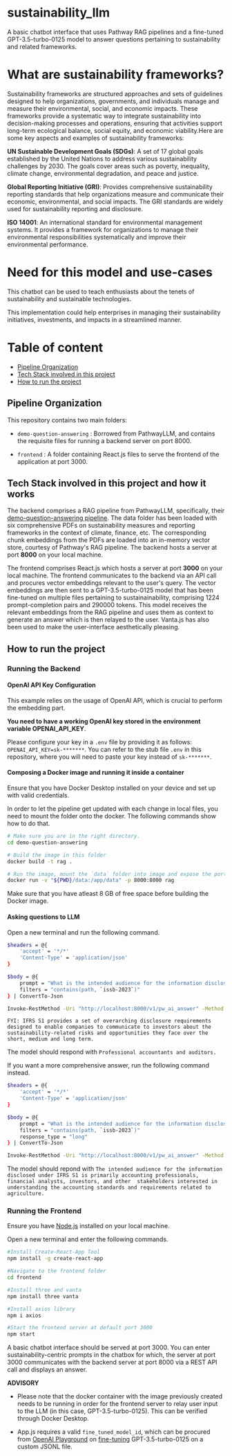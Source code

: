 # sustainability_llm
A basic chatbot interface that uses Pathway RAG pipelines and a fine-tuned GPT-3.5-turbo-0125 model to answer questions pertaining to sustainability and related frameworks.

# What are sustainability frameworks?
Sustainability frameworks are structured approaches and sets of guidelines designed to help organizations, governments, and individuals manage and measure their environmental, social, and economic impacts. These frameworks provide a systematic way to integrate sustainability into decision-making processes and operations, ensuring that activities support long-term ecological balance, social equity, and economic viability.Here are some key aspects and examples of sustainability frameworks:

**UN Sustainable Development Goals (SDGs)**: A set of 17 global goals established by the United Nations to address various sustainability challenges by 2030. The goals cover areas such as poverty, inequality, climate change, environmental degradation, and peace and justice.

**Global Reporting Initiative (GRI)**: Provides comprehensive sustainability reporting standards that help organizations measure and communicate their economic, environmental, and social impacts. The GRI standards are widely used for sustainability reporting and disclosure.

**ISO 14001**: An international standard for environmental management systems. It provides a framework for organizations to manage their environmental responsibilities systematically and improve their environmental performance.

# Need for this model and use-cases

This chatbot can be used to teach enthusiasts about the tenets of sustainability and sustainable technologies.

This implementation could help enterprises in managing their sustainability initiatives, investments, and impacts in a streamlined manner. 

# Table of content
- [Pipeline Organization](#Pipeline-Organization)
- [Tech Stack involved in this project](#Tech-Stack-involved-in-this-project-and-how-it-works)
- [How to run the project](#How-to-run-the-project)

## Pipeline Organization
This repository contains two main folders:

- `demo-question-answering` : Borrowed from PathwayLLM, and contains the requisite files for running  a backend server on port 8000.

- `frontend` : A folder containing React.js files to serve the frontend of the application at port 3000.

## Tech Stack involved in this project and how it works

The backend comprises a RAG pipeline from PathwayLLM, specifically, their [demo-question-answering pipeline](https://github.com/pathwaycom/llm-app/tree/main/examples/pipelines/demo-question-answering). The data folder has been loaded with six comprehensive PDFs on sustainability measures and reporting frameworks in the context of climate, finance, etc. The corresponding chunk embeddings from the PDFs are loaded into an in-memory vector store, courtesy of Pathway's RAG pipeline.
The backend hosts a server at port **8000** on your local machine.

The frontend comprises React.js which hosts a server at port **3000** on your local machine. The frontend communicates to the backend via an API call and procures vector embeddings relevant to the user's query. The vector embeddings are then sent to a GPT-3.5-turbo-0125 model that has been fine-tuned on multiple files pertaining to sustainainability, comprising 1224 prompt-completion pairs and 290000 tokens. This model receives the relevant embeddings from the RAG pipeline and uses them as context to generate an answer which is then relayed to the user. Vanta.js has also been used to make the user-interface aesthetically pleasing. 

## How to run the project

### Running the Backend

#### OpenAI API Key Configuration

This example relies on the usage of OpenAI API, which is crucial to perform the embedding part.

**You need to have a working OpenAI key stored in the environment variable OPENAI_API_KEY**.

Please configure your key in a `.env` file by providing it as follows: `OPENAI_API_KEY=sk-*******`. You can refer to the stub file `.env` in this repository, where you will need to paste your key instead of `sk-*******`.

#### Composing a Docker image and running it inside a container

Ensure that you have Docker Desktop installed on your device and set up with valid credentials.

In order to let the pipeline get updated with each change in local files, you need to mount the folder onto the docker. The following commands show how to do that.

```bash
# Make sure you are in the right directory.
cd demo-question-answering

# Build the image in this folder
docker build -t rag .

# Run the image, mount the `data` folder into image and expose the port `8000`
docker run -v "${PWD}/data:/app/data" -p 8000:8000 rag
```
Make sure that you have atleast 8 GB of free space before building the Docker image.

#### Asking questions to LLM

Open a new terminal and run the following command.

```bash
$headers = @{
    'accept' = '*/*'
    'Content-Type' = 'application/json'
}

$body = @{
    prompt = "What is the intended audience for the information disclosed under IFRS S1?"
    filters = "contains(path, `issb-2023`)"
} | ConvertTo-Json

Invoke-RestMethod -Uri "http://localhost:8000/v1/pw_ai_answer" -Method Post -Headers $headers -Body $body

```

`FYI: IFRS S1 provides a set of overarching disclosure requirements designed to enable companies to communicate to investors about the sustainability-related risks and opportunities they face over the short, medium and long term.`

The model should respond with `Professional accountants and auditors.`

If you want a more comprehensive answer, run the following command instead.

```bash
$headers = @{
    'accept' = '*/*'
    'Content-Type' = 'application/json'
}

$body = @{
    prompt = "What is the intended audience for the information disclosed under IFRS S1?"
    filters = "contains(path, `issb-2023`)"
    response_type = "long"
} | ConvertTo-Json

Invoke-RestMethod -Uri "http://localhost:8000/v1/pw_ai_answer" -Method Post -Headers $headers -Body $body

```
The model should repond with `The intended audience for the information disclosed under IFRS S1 is primarily accounting professionals, financial analysts, investors, and other 
stakeholders interested in understanding the accounting standards and requirements related to agriculture.`

### Running the Frontend

Ensure you have [Node.js](https://nodejs.org/en/download/package-manager) installed on your local machine.

Open a new terminal and enter the following commands.

```bash
#Install Create-React-App Tool
npm install -g create-react-app

#Navigate to the frontend folder
cd frontend

#Install three and vanta
npm install three vanta

#Install axios library
npm i axios

#Start the frontend server at default port 3000
npm start
```
A basic chatbot interface should be served at port 3000. You can enter sustainability-centric prompts in the chatbox for which, the server at port 3000 communicates with the backend server at port 8000 via a REST API call and displays an answer.

**ADVISORY** 

- Please note that the docker container with the image previously created needs to be running in order for the frontend server to relay user input to the LLM (in this case,   GPT-3.5-turbo-0125). This can be verified through Docker Desktop.

- App.js requires a valid `fine_tuned_model_id`, which can be procured from [OpenAI Playground](https://platform.openai.com/playground) on [fine-tuning](https://platform.openai.com/docs/guides/fine-tuning) GPT-3.5-turbo-0125 on a custom JSONL file.
